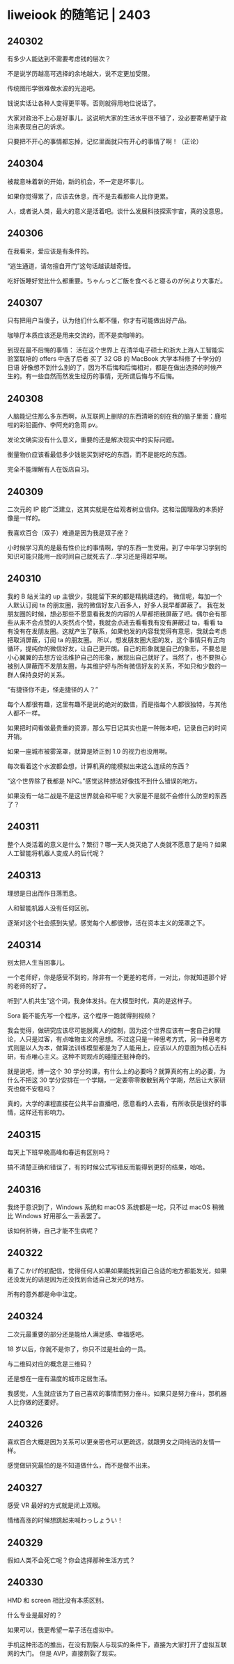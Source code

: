 # liweiook 的随笔记 | 2403

## 240302

有多少人能达到不需要考虑钱的层次？

不是说学历越高可选择的余地越大，说不定更加受限。

传统图形学很难做水波的光追吧。

钱说实话让各种人变得更平等。否则就得用地位说话了。

大家对政治不上心是好事儿，这说明大家的生活水平很不错了，没必要寄希望于政治来表现自己的诉求。

只要把不开心的事情都忘掉，记忆里面就只有开心的事情了啊！（正论）

## 240304

被裁意味着新的开始，新的机会，不一定是坏事儿。

如果你觉得累了，应该去休息，而不是去看那些人比你更累。

人，或者说人类，最大的意义是活着吧。谈什么发展科技探索宇宙，真的没意思。

## 240306

在我看来，爱应该是有条件的。

“逃生通道，请勿擅自开门”这句话越读越奇怪。

吃好饭睡好觉比什么都重要。ちゃんっどご飯を食べると寝るのが何より大事だ。

## 240307

只有把用户当傻子，认为他们什么都不懂，你才有可能做出好产品。

咖啡厅本质应该还是用来交流的，而不是卖咖啡的。

到现在最不后悔的事情：
活在这个世界上
在清华电子硕士和浙大上海人工智能实验室联培的 offers 中选了后者
买了 32 GB 的 MacBook
大学本科修了十学分的日语
好像想不到什么别的了，因为不后悔和后悔相对，都是在做出选择的时候产生的。有一些自然而然发生经历的事情，无所谓后悔与不后悔。

## 240308

人脑能记住那么多东西啊，从互联网上删除的东西清晰的刻在我的脑子里面：鹿啦啦的彩铅画作、李阿充的急雨 pv。

发论文确实没有什么意义，重要的还是解决现实中的实际问题。

衡量物价应该看最低多少钱能买到好吃的东西，而不是能吃的东西。

完全不能理解有人在饭店自习。

## 240309

二次元的 IP 能广泛建立，这其实就是在给观者树立信仰。这和治国理政的本质好像是一样的。

我喜欢百合（双子）难道是因为我是双子座？

小时候学习真的是最有性价比的事情啊，学的东西一生受用。到了中年学习学到的知识可能只能用一段时间自己就死去了...学习还是得趁早啊。

## 240310

我的 B 站关注的 up 主很少，我能留下来的都是精挑细选的。
微信呢，每加一个人默认订阅 ta 的朋友圈，我的微信好友八百多人，好多人我早都屏蔽了。
我在发朋友圈的时候，想必那些不愿意看我发的内容的人早都把我屏蔽了吧。偶尔会有那些从来不会点赞的人突然点个赞，我就会点进去看看我有没有屏蔽过 ta，看看 ta 有没有在发朋友圈。这就产生了联系，如果他发的内容我觉得有意思，我就会考虑把取消屏蔽，订阅 ta 的朋友圈。
所以，想发朋友圈大胆的发，这个事情只有正向循环，提纯你的微信好友，让自己更开朗。自己的形象就是自己的象形，不要总是小心翼翼的去想方设法维护自己的形象，展现出自己就好了。当然了，也不要担心被别人屏蔽而不发朋友圈，与其维护好与所有微信好友的关系，不如只和少数的一群人保持良好的关系。

“有捷径你不走，怪走捷径的人？”

每个人都很有趣，这里有趣不是说的绝对的数值，而是指每个人都很独特，与其他人都不一样。

如果把时间看做最贵重的资源，那么写日记其实也是一种账本吧，记录自己的时间开销。

如果一座城市被雾笼罩，就算是矫正到 1.0 的视力也没用啊。

每次看着这个水波都会想，计算机真的能模拟出来这么连续的东西？

“这个世界除了我都是 NPC。”感觉这种想法好像找不到什么错误的地方。

如果没有一站二战是不是这世界就会和平呢？大家是不是就不会修什么防空的东西了？

## 240311

整个人类活着的意义是什么？繁衍？哪一天人类灭绝了人类就不愿意了是吗？如果人工智能将机器人变成人的后代呢？

## 240313

理想是日出而作日落而息。

人和智能机器人没有任何区别。

逐渐对这个社会感到失望。感觉每个人都很惨，活在资本主义的笼罩之下。

## 240314

别太把人生当回事儿。

一个老师好，你是感受不到的，除非有一个更差的老师，一对比，你就知道那个好的老师的好了。

听到“人机共生”这个词，我身体发抖。在大模型时代，真的是这样子。

Sora 能不能先写一个程序，这个程序一跑就得到视频？

我会觉得，做研究应该尽可能脱离人的控制，因为这个世界应该有一套自己的理论，人只是过客，有点唯物主义的思想。不过这只是一种思考方式，另一种思考方式则是以人为本，做算法训练模型都是为了人能用上，应该以人的意图为核心去科研，有点唯心主义。这种不同观点的碰撞还挺神奇的。

就是说吧，博一这个 30 学分的课，有什么上的必要吗？就算真的有上的必要，为什么不把这 30 学分安排在一个学期，一定要零零散散到两个学期，然后让大家研究也做不安稳吗？

真的，大学的课程直接在公共平台直播吧，愿意看的人去看，有所收获是很好的事情，这样还有影响力。

## 240315

每天上下班早晚高峰和春运有区别吗？

搞不清楚正确和错误了，有的时候公式写错反而能得到更好的结果，哈哈。

## 240316

我终于意识到了，Windows 系统和 macOS 系统都是一坨，只不过 macOS 稍微比 Windows 好用那么一丢丢罢了。

该如何祈祷，自己才能不生病呢？

## 240322

看了こかげ的初配信，觉得任何人如果如果能找到自己合适的地方都能发光，如果还没发光的话是因为还没找到合适自己发光的地方。

所有的意外都是命中注定。

## 240324

二次元最重要的部分还是能给人满足感、幸福感吧。

18 岁以后，你就不是你了，你只不过是社会的一员。

与二维码对应的概念是三维码？

还是想在一座有温度的城市定居生活。

我感觉，人生就应该为了自己喜欢的事情而努力奋斗。如果只是努力奋斗，那机器人比你做的还要好。

## 240326

喜欢百合大概是因为关系可以更亲密也可以更疏远，就跟男女之间纯洁的友情一样。

感觉做研究最怕的是不知道做什么，而不是做不出来。

## 240327

感受 VR 最好的方式就是闭上双眼。

情绪高涨的时候想跳起来喊わっしょうい！

## 240329

假如人类不会死亡呢？你会选择那种生活方式？

## 240330

HMD 和 screen 相比没有本质区别。

什么专业是最好的？

如果可以，我更希望一辈子活在虚拟中。

手机这种形态的推出，在没有割裂人与现实的条件下，直接为大家打开了虚拟互联网的大门。
但是 AVP，直接割裂了现实。
